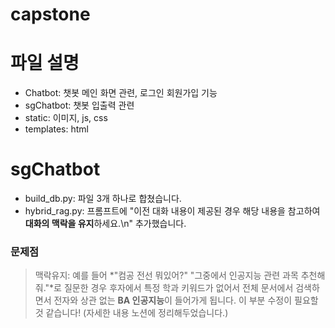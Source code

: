 # capstone

# 파일 설명
- Chatbot: 챗봇 메인 화면 관련, 로그인 회원가입 기능
- sgChatbot: 챗봇 입출력 관련
- static: 이미지, js, css
- templates: html

# sgChatbot
- build_db.py: 파일 3개 하나로 합쳤습니다.
- hybrid_rag.py: 프롬프트에 "이전 대화 내용이 제공된 경우 해당 내용을 참고하여 **대화의 맥락을 유지**하세요.\n" 추가했습니다.

### 문제점
> 맥락유지: 예를 들어 *"컴공 전선 뭐있어?" "그중에서 인공지능 관련 과목 추천해줘."*로 질문한 경우 후자에서 특정 학과 키워드가 없어서 전체 문서에서 검색하면서 전자와 상관 없는 **BA 인공지능**이 들어가게 됩니다. 이 부분 수정이 필요할 것 같습니다! (자세한 내용 노션에 정리해두었습니다.)
